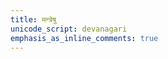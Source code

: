```yaml
---
title: मन्त्रेषु
unicode_script: devanagari
emphasis_as_inline_comments: true
---
```


<div name="manualRedirectionDiv"/>

<script>
function getSelectionWeight(url) {
  if (!url.startsWith("/mantra/") || url.includes("/sangrahAH/") || url.includes("/meta/")) {
    return 0;
  }
  let pageParams = pageUrlToParams.get(url);
  if (!pageParams || !pageParams.hasOwnProperty("practice_weight")) {
    return 1;
  }
  return pageParams.practice_weight;
}

redirectToRandomPage(getSelectionWeight, document.getElementsByName("manualRedirectionDiv"));
</script>
